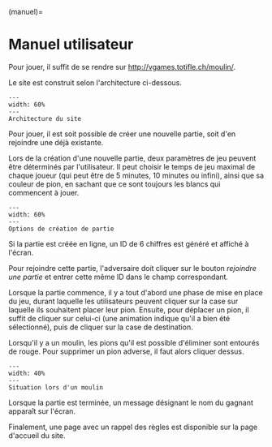 (manuel)= 

# Manuel utilisateur

Pour jouer, il suffit de se rendre sur http://vgames.totifle.ch/moulin/.

Le site est construit selon l'architecture ci-dessous.

```{figure} images/Architecture.png
---
width: 60%
---
Architecture du site
```

Pour jouer, il est soit possible de créer une nouvelle partie, soit d'en rejoindre une déjà existante. 

Lors de la création d'une nouvelle partie, deux paramètres de jeu peuvent être déterminés par l'utilisateur. Il peut choisir le temps de jeu maximal de chaque joueur (qui peut être de 5 minutes, 10 minutes ou infini), ainsi que sa couleur de pion, en sachant que ce sont toujours les blancs qui commencent à jouer.


```{figure} images/options.png
---
width: 60%
---
Options de création de partie
```
Si la partie est créée en ligne, un ID de 6 chiffres est généré et affiché à l'écran.

Pour rejoindre cette partie, l'adversaire doit cliquer sur le bouton <em>rejoindre une partie</em> et entrer cette même ID dans le champ correspondant.

Lorsque la partie commence, il y a tout d'abord une phase de mise en place du jeu, durant laquelle les utilisateurs peuvent cliquer sur la case sur laquelle ils souhaitent placer leur pion.
Ensuite, pour déplacer un pion, il suffit de cliquer sur celui-ci (une animation indique qu'il a bien été sélectionné), puis de cliquer sur la case de destination. 

Lorsqu'il y a un moulin, les pions qu'il est possible d'éliminer sont entourés de rouge. Pour supprimer un pion adverse, il faut alors cliquer dessus.

```{figure} images/moulin.png
---
width: 40%
---
Situation lors d'un moulin
```
Lorsque la partie est terminée, un message désignant le nom du gagnant apparaît sur l'écran.

Finalement, une page avec un rappel des règles est disponible sur la page d'accueil du site.